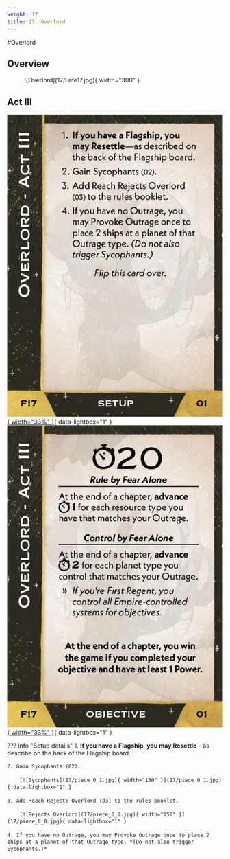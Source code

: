 ```yaml
---
weight: 17
title: 17. Overlord
---
```

#Overlord
## Overview
<figure markdown="span">
![Overlord](17/Fate17.jpg){ width="300" }
</figure>

## Act III

[![Setup](17/piece_0_2.jpg){ width="33%" }](17/piece_0_2.jpg){ data-lightbox="1" }[![Objective](17/back_0_2.jpg){ width="33%" }](17/back_0_2.jpg){ data-lightbox="1" }

??? info "Setup details"
    1. **If you have a Flagship, you may Resettle** - as describe on the back of the Flagship board.
    
    2. Gain Sycophants (02).
    
        [![Sycophants](17/piece_0_1.jpg){ width="150" }](17/piece_0_1.jpg){ data-lightbox="1" }
    
    3. Add Reach Rejects Overlord (03) to the rules booklet.
    
        [![Rejects Overlord](17/piece_0_0.jpg){ width="150" }](17/piece_0_0.jpg){ data-lightbox="1" }
    
    4. If you have no Outrage, you may Provoke Outrage once to place 2 ships at a planet of that Outrage type. *(Do not also trigger Sycophants.)*